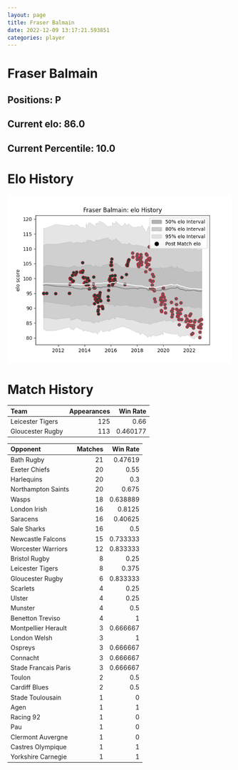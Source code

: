 ```yaml
---  
layout: page  
title: Fraser Balmain  
date: 2022-12-09 13:17:21.593851  
categories: player  
---
```

# Fraser Balmain

## Positions: P

## Current elo: 86.0

## Current Percentile: 10.0

# Elo History


![elo history](history_FraserBalmain.png)
# Match History


| Team             |   Appearances |   Win Rate |
|:-----------------|--------------:|-----------:|
| Leicester Tigers |           125 |   0.66     |
| Gloucester Rugby |           113 |   0.460177 |

| Opponent             |   Matches |   Win Rate |
|:---------------------|----------:|-----------:|
| Bath Rugby           |        21 |   0.47619  |
| Exeter Chiefs        |        20 |   0.55     |
| Harlequins           |        20 |   0.3      |
| Northampton Saints   |        20 |   0.675    |
| Wasps                |        18 |   0.638889 |
| London Irish         |        16 |   0.8125   |
| Saracens             |        16 |   0.40625  |
| Sale Sharks          |        16 |   0.5      |
| Newcastle Falcons    |        15 |   0.733333 |
| Worcester Warriors   |        12 |   0.833333 |
| Bristol Rugby        |         8 |   0.25     |
| Leicester Tigers     |         8 |   0.375    |
| Gloucester Rugby     |         6 |   0.833333 |
| Scarlets             |         4 |   0.25     |
| Ulster               |         4 |   0.25     |
| Munster              |         4 |   0.5      |
| Benetton Treviso     |         4 |   1        |
| Montpellier Herault  |         3 |   0.666667 |
| London Welsh         |         3 |   1        |
| Ospreys              |         3 |   0.666667 |
| Connacht             |         3 |   0.666667 |
| Stade Francais Paris |         3 |   0.666667 |
| Toulon               |         2 |   0.5      |
| Cardiff Blues        |         2 |   0.5      |
| Stade Toulousain     |         1 |   0        |
| Agen                 |         1 |   1        |
| Racing 92            |         1 |   0        |
| Pau                  |         1 |   0        |
| Clermont Auvergne    |         1 |   0        |
| Castres Olympique    |         1 |   1        |
| Yorkshire Carnegie   |         1 |   1        |